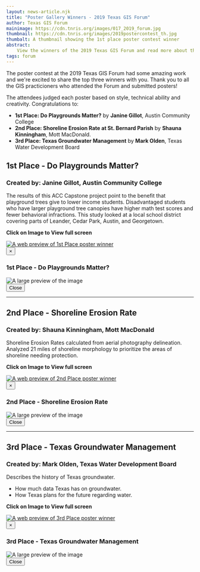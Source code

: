 ```yaml
---
layout: news-article.njk
title: "Poster Gallery Winners - 2019 Texas GIS Forum"
author: Texas GIS Forum
mainimage: https://cdn.tnris.org/images/017_2019_forum.jpg
thumbnail: https://cdn.tnris.org/images/2019postercontest_th.jpg
thumbalt: A thumbnail showing the 1st place poster contest winner
abstract:
    View the winners of the 2019 Texas GIS Forum and read more about their maps.
tags: forum
---
```


The poster contest at the 2019 Texas GIS Forum had some amazing work and we're excited to share the top three winners with you. Thank you to all the GIS practicioners who attended the Forum and submitted posters!

The attendees judged each poster based on style, technical ability and creativity. Congratulations to:

-   **1st Place: Do Playgrounds Matter?** by **Janine Gillot**, Austin Community College
-   **2nd Place: Shoreline Erosion Rate at St. Bernard Parish** by **Shauna Kinningham**, Mott MacDonald.
-   **3rd Place: Texas Groundwater Management** by **Mark Olden**, Texas Water Development Board

## 1st Place - Do Playgrounds Matter?

### Created by: Janine Gillot, Austin Community College

The results of this ACC Capstone project point to the benefit that playground trees give to lower income students. Disadvantaged students who have larger playground tree canopies have higher math test scores and fewer behavioral infractions. This study looked at a local school district covering parts of Leander, Cedar Park, Austin, and Georgetown.

<p class="text-center"><strong><i class="glyphicon glyphicon-zoom-in"></i> Click on Image to View full screen</strong></p>

<a href="#full-spot" data-toggle="modal">
<img class="img-responsive" src="https://cdn.tnris.org/images/1st_place_gillot.jpg" alt="A web preview of 1st Place poster winner" >
</a>

<div class="modal fade full-spot" id="full-spot" tabindex="-1" role="dialog" aria-labelledby="myModalLabel" aria-hidden="true">
  <div class="modal-dialog">
    <div class="modal-content">
      <div class="modal-header">
        <button type="button" class="close" data-dismiss="modal" aria-label="Close"><span aria-hidden="true">&times;</span></button>
        <h3 class="modal-title" id="myModalLabel">1st Place - Do Playgrounds Matter?</h3>
      </div>
      <div class="modal-body">
        <img class="media-object img-responsive center-block" src="https://cdn.tnris.org/images/1st_place_gillot_full.jpg" alt="A large preview of the image">
      </div>
      <div class="modal-footer">
        <button type="button" class="btn btn-default" data-dismiss="modal">Close</button>
      </div>
    </div>
  </div>
</div>

* * *

## 2nd Place - Shoreline Erosion Rate

### Created by: Shauna Kinningham, Mott MacDonald

Shoreline Erosion Rates calculated from aerial photography delineation. Analyzed 21 miles of shoreline morphology to prioritize the areas of shoreline needing protection.

<p class="text-center"><strong><i class="glyphicon glyphicon-zoom-in"></i> Click on Image to View full screen</strong></p>

<a href="#full-spot-2" data-toggle="modal">
<img class="img-responsive" src="https://cdn.tnris.org/images/2nd_place_kinningham.jpg" alt="A web preview of 2nd Place poster winner" >
</a>

<div class="modal fade full-spot" id="full-spot-2" tabindex="-1" role="dialog" aria-labelledby="myModalLabel" aria-hidden="true">
  <div class="modal-dialog">
    <div class="modal-content">
      <div class="modal-header">
        <button type="button" class="close" data-dismiss="modal" aria-label="Close"><span aria-hidden="true">&times;</span></button>
        <h3 class="modal-title" id="myModalLabel">2nd Place - Shoreline Erosion Rate</h3>
      </div>
      <div class="modal-body">
        <img class="media-object img-responsive center-block" src="https://cdn.tnris.org/images/2nd_place_kinningham_full.jpg" alt="A large preview of the image">
      </div>
      <div class="modal-footer">
        <button type="button" class="btn btn-default" data-dismiss="modal">Close</button>
      </div>
    </div>
  </div>
</div>

* * *

## 3rd Place - Texas Groundwater Management

### Created by: Mark Olden, Texas Water Development Board

Describes the history of Texas groundwater.

-   How much data Texas has on groundwater.
-   How Texas plans for the future regarding water.

<p class="text-center"><strong><i class="glyphicon glyphicon-zoom-in"></i> Click on Image to View full screen</strong></p>

<a href="#full-spot-3" data-toggle="modal">
<img class="img-responsive" src="https://cdn.tnris.org/images/3rd_place_olden.jpg" alt="A web preview of 3rd Place poster winner" >
</a>

<div class="modal fade full-spot" id="full-spot-3" tabindex="-1" role="dialog" aria-labelledby="myModalLabel" aria-hidden="true">
  <div class="modal-dialog">
    <div class="modal-content">
      <div class="modal-header">
        <button type="button" class="close" data-dismiss="modal" aria-label="Close"><span aria-hidden="true">&times;</span></button>
        <h3 class="modal-title" id="myModalLabel">3rd Place - Texas Groundwater Management</h3>
      </div>
      <div class="modal-body">
        <img class="media-object img-responsive center-block" src="https://cdn.tnris.org/images/3rd_place_olden_full.jpg" alt="A large preview of the image">
      </div>
      <div class="modal-footer">
        <button type="button" class="btn btn-default" data-dismiss="modal">Close</button>
      </div>
    </div>
  </div>
</div>
